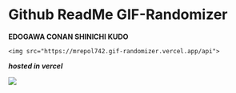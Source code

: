 # Github ReadMe GIF-Randomizer
**EDOGAWA CONAN SHINICHI KUDO**

~~~
<img src="https://mrepol742.gif-randomizer.vercel.app/api">
~~~

***hosted in vercel***

<img src="https://mrepol742-gif-randomizer.vercel.app/api">
